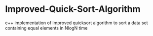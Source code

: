 # Improved-Quick-Sort-Algorithm
c++ implementation of improved quicksort algorithm to sort a data set containing equal elements in NlogN time
